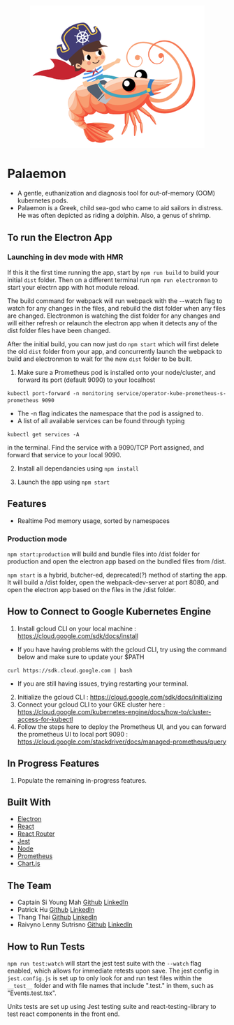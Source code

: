 <!-- ![Palaemon Logo](./client/assets/logo.png) -->
<p align="center">
  <img src="./client/assets/logo.png" alt="drawing" width="400"/>
</p>

# Palaemon

- A gentle, euthanization and diagnosis tool for out-of-memory (OOM) kubernetes pods. 
- Palaemon is a Greek, child sea-god who came to aid sailors in distress. He was often depicted as riding a dolphin. Also, a genus of shrimp.

## To run the Electron App
### Launching in dev mode with HMR
If this it the first time running the app, start by `npm run build` to build your initial `dist` folder. Then on a different terminal run `npm run electronmon` to start your electrn app with hot module reload. 

The build command for webpack will run webpack with the --watch flag to watch for any changes in the files, and rebuild the dist folder when any files are changed. Electronmon is watching the dist folder for any changes and will either refresh or relaunch the electron app when it detects any of the dist folder files have been changed.

After the initial build, you can now just do `npm start` which will first delete the old `dist` folder from your app, and concurrently launch the webpack to build and electronmon to wait for the new `dist` folder to be built.


1. Make sure a Prometheus pod is installed onto your node/cluster, and forward its port (default 9090) to your localhost
```
kubectl port-forward -n monitoring service/operator-kube-prometheus-s-prometheus 9090
```

  - The -n flag indicates the namespace that the pod is assigned to.
  - A list of all available services can be found through typing 
```
kubectl get services -A
```
  in the terminal. Find the service with a 9090/TCP Port assigned, and forward that service to your local 9090.
    
2. Install all dependancies using `npm install`

3. Launch the app using `npm start`

## Features

* Realtime Pod memory usage, sorted by namespaces
### Production mode
`npm start:production` will build and bundle files into /dist folder for production and open the electron app based on the bundled files from /dist. 

`npm start` is a hybrid, butcher-ed, deprecated(?) method of starting the app. It will build a /dist folder, open the webpack-dev-server at port 8080, and open the electron app based on the files in the /dist folder. 
## How to Connect to Google Kubernetes Engine

1. Install gcloud CLI on your local machine : https://cloud.google.com/sdk/docs/install
  - If you have having problems with the gcloud CLI, try using the command below and make sure to update your $PATH
```
curl https://sdk.cloud.google.com | bash
```
  - If you are still having issues, trying restarting your terminal.
2. Initialize the gcloud CLI : https://cloud.google.com/sdk/docs/initializing
3. Connect your gcloud CLI to your GKE cluster here : https://cloud.google.com/kubernetes-engine/docs/how-to/cluster-access-for-kubectl
4. Follow the steps here to deploy the Prometheus UI, and you can forward the prometheus UI to local port 9090 : https://cloud.google.com/stackdriver/docs/managed-prometheus/query


## In Progress Features

1. Populate the remaining in-progress features.

## Built With

- [Electron](https://www.electronjs.org/)
- [React](https://reactjs.org/)
- [React Router](https://reactrouter.com/)
- [Jest](https://jestjs.io/)
- [Node](https://nodejs.org/)
- [Prometheus](https://prometheus.io/)
- [Chart.js](https://www.chartjs.org/)
<!-- - [Kubernetes-client](https://github.com/kubernetes-client/) -->

## The Team
- Captain Si Young Mah [Github](https://github.com/siyoungmah) [LinkedIn](https://www.linkedin.com/in/siyoungmah/)
- Patrick Hu [Github](https://github.com/pathu91) [LinkedIn](https://www.linkedin.com/in/patrickhu91/)
- Thang Thai [Github](https://github.com/thang-thai) [LinkedIn](https://www.linkedin.com/in/thang-thai/)
- Raivyno Lenny Sutrisno [Github](https://github.com/FrozenStove) [LinkedIn](https://www.linkedin.com/in/raivyno-sutrisno/)
## How to Run Tests
`npm run test:watch` will start the jest test suite with the `--watch` flag enabled, which allows for immediate retests upon save. The jest config in `jest.config.js` is set up to only look for and run test files within the `__test__` folder and with file names that include ".test." in them, such as "Events.test.tsx". 

Units tests are set up using Jest testing suite and react-testing-library to test react components in the front end. 

